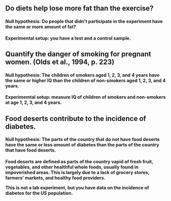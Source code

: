 ## Do diets help lose more fat than the exercise?

#### <b>Null hypothesis<b/>: Do people that didn't participate in the experiment have the same or more amount of fat?

Experimental setup: you have a test and a control sample.

## Quantify the danger of smoking for pregnant women. (Olds et al., 1994, p. 223)

#### <b>Null hypothesis</b>: The children of smokers aged 1, 2, 3, and 4 years have the same or higher IQ than the children of non-smokers aged 1, 2, 3, and 4 years.

Experimemtal setup: measure IQ of children of smokers and non-smokers at age 1, 2, 3, and 4 years.

## Food deserts contribute to the incidence of diabetes.

#### <b>Null hypothesis</b>: The parts of the country that do not have food deserts have the same or less amount of diabetes than the parts of the country that have food deserts.

Food deserts are defined as parts of the country vapid of fresh fruit, vegetables, and other healthful whole foods, usually found in impoverished areas. This is largely due to a lack of grocery stores, farmers' markets, and healthy food providers.

This is not a lab experiment, but you have data on the incidence of diabetes for the US population.
